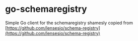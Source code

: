 # go-schemaregistry

Simple Go client for the schemaregistry shamesly copied from [https://github.com/lensesio/schema-registry](https://github.com/lensesio/schema-registry)

